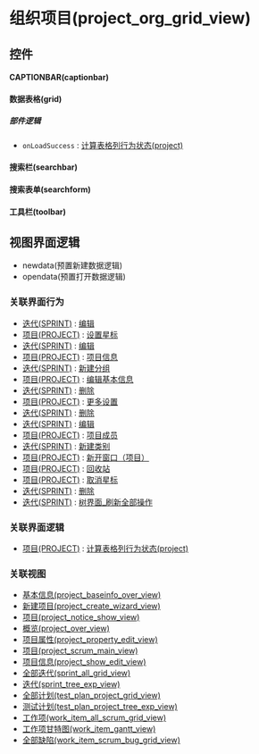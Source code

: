 # 组织项目(project_org_grid_view)  <!-- {docsify-ignore-all} -->



## 控件
#### CAPTIONBAR(captionbar)
#### 数据表格(grid)

##### 部件逻辑
* `onLoadSuccess` : [计算表格列行为状态(project)](module/ProjMgmt/project/uilogic/calc_column_action_state)
#### 搜索栏(searchbar)
#### 搜索表单(searchform)
#### 工具栏(toolbar)

## 视图界面逻辑
  * newdata(预置新建数据逻辑)
  * opendata(预置打开数据逻辑)


### 关联界面行为
  * [迭代(SPRINT)](module/ProjMgmt/sprint) : [编辑](module/ProjMgmt/sprint#界面行为)
  * [项目(PROJECT)](module/ProjMgmt/project) : [设置星标](module/ProjMgmt/project#界面行为)
  * [迭代(SPRINT)](module/ProjMgmt/sprint) : [编辑](module/ProjMgmt/sprint#界面行为)
  * [项目(PROJECT)](module/ProjMgmt/project) : [项目信息](module/ProjMgmt/project#界面行为)
  * [迭代(SPRINT)](module/ProjMgmt/sprint) : [新建分组](module/ProjMgmt/sprint#界面行为)
  * [项目(PROJECT)](module/ProjMgmt/project) : [编辑基本信息](module/ProjMgmt/project#界面行为)
  * [迭代(SPRINT)](module/ProjMgmt/sprint) : [删除](module/ProjMgmt/sprint#界面行为)
  * [项目(PROJECT)](module/ProjMgmt/project) : [更多设置](module/ProjMgmt/project#界面行为)
  * [迭代(SPRINT)](module/ProjMgmt/sprint) : [删除](module/ProjMgmt/sprint#界面行为)
  * [迭代(SPRINT)](module/ProjMgmt/sprint) : [编辑](module/ProjMgmt/sprint#界面行为)
  * [项目(PROJECT)](module/ProjMgmt/project) : [项目成员](module/ProjMgmt/project#界面行为)
  * [迭代(SPRINT)](module/ProjMgmt/sprint) : [新建类别](module/ProjMgmt/sprint#界面行为)
  * [项目(PROJECT)](module/ProjMgmt/project) : [新开窗口（项目）](module/ProjMgmt/project#界面行为)
  * [项目(PROJECT)](module/ProjMgmt/project) : [回收站](module/ProjMgmt/project#界面行为)
  * [项目(PROJECT)](module/ProjMgmt/project) : [取消星标](module/ProjMgmt/project#界面行为)
  * [迭代(SPRINT)](module/ProjMgmt/sprint) : [删除](module/ProjMgmt/sprint#界面行为)
  * [迭代(SPRINT)](module/ProjMgmt/sprint) : [树界面_刷新全部操作](module/ProjMgmt/sprint#界面行为)

### 关联界面逻辑
  * [项目(PROJECT)](module/ProjMgmt/project) : [计算表格列行为状态(project)](module/ProjMgmt/project/uilogic/calc_column_action_state)

### 关联视图
  * [基本信息(project_baseinfo_over_view)](app/view/project_baseinfo_over_view)
  * [新建项目(project_create_wizard_view)](app/view/project_create_wizard_view)
  * [项目(project_notice_show_view)](app/view/project_notice_show_view)
  * [概览(project_over_view)](app/view/project_over_view)
  * [项目属性(project_property_edit_view)](app/view/project_property_edit_view)
  * [项目(project_scrum_main_view)](app/view/project_scrum_main_view)
  * [项目信息(project_show_edit_view)](app/view/project_show_edit_view)
  * [全部迭代(sprint_all_grid_view)](app/view/sprint_all_grid_view)
  * [迭代(sprint_tree_exp_view)](app/view/sprint_tree_exp_view)
  * [全部计划(test_plan_project_grid_view)](app/view/test_plan_project_grid_view)
  * [测试计划(test_plan_project_tree_exp_view)](app/view/test_plan_project_tree_exp_view)
  * [工作项(work_item_all_scrum_grid_view)](app/view/work_item_all_scrum_grid_view)
  * [工作项甘特图(work_item_gantt_view)](app/view/work_item_gantt_view)
  * [全部缺陷(work_item_scrum_bug_grid_view)](app/view/work_item_scrum_bug_grid_view)

<script>
 const { createApp } = Vue
  createApp({
    data() {
      return {

      }
    }
  }).use(ElementPlus).mount('#app')
</script>